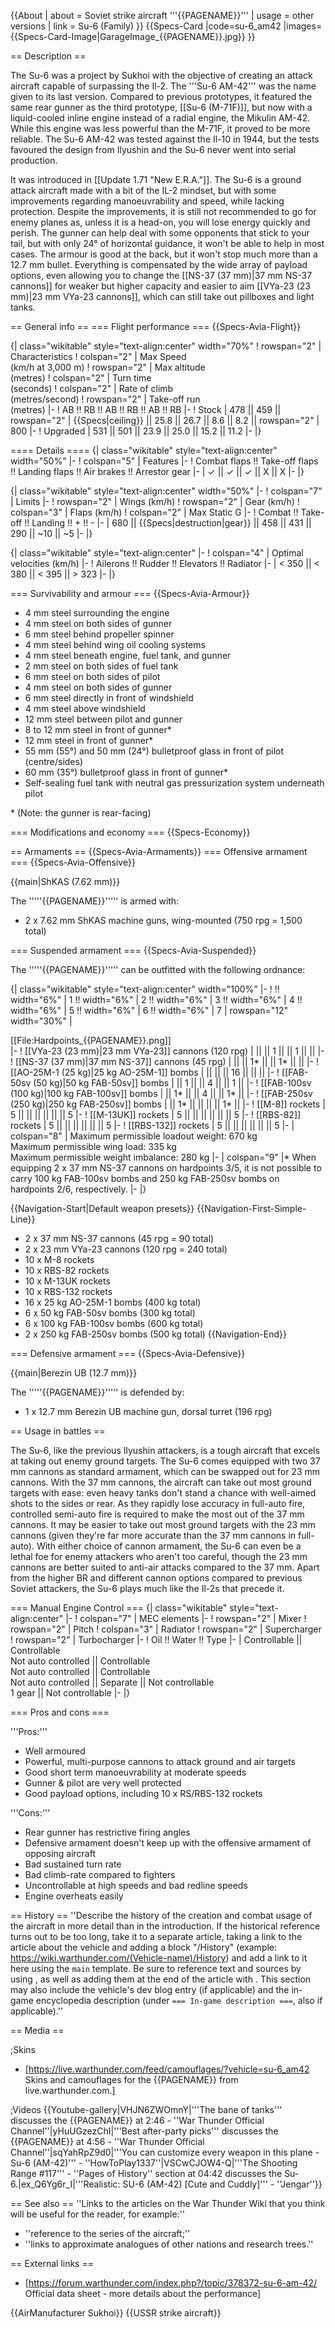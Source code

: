 {{About
| about = Soviet strike aircraft '''{{PAGENAME}}'''
| usage = other versions
| link = Su-6 (Family)
}}
{{Specs-Card
|code=su-6_am42
|images={{Specs-Card-Image|GarageImage_{{PAGENAME}}.jpg}}
}}

== Description ==
<!-- ''In the description, the first part should be about the history of and the creation and combat usage of the aircraft, as well as its key features. In the second part, tell the reader about the aircraft in the game. Insert a screenshot of the vehicle, so that if the novice player does not remember the vehicle by name, he will immediately understand what kind of vehicle the article is talking about.'' -->
The Su-6 was a project by Sukhoi with the objective of creating an attack aircraft capable of surpassing the Il-2. The '''Su-6 AM-42''' was the name given to its last version. Compared to previous prototypes, it featured the same rear gunner as the third prototype, [[Su-6 (M-71F)]], but now with a liquid-cooled inline engine instead of a radial engine, the Mikulin AM-42. While this engine was less powerful than the M-71F, it proved to be more reliable. The Su-6 AM-42 was tested against the Il-10 in 1944, but the tests favoured the design from Ilyushin and the Su-6 never went into serial production.

It was introduced in [[Update 1.71 "New E.R.A."]]. The Su-6 is a ground attack aircraft made with a bit of the IL-2 mindset, but with some improvements regarding manoeuvrability and speed, while lacking protection. Despite the improvements, it is still not recommended to go for enemy planes as, unless it is a head-on, you will lose energy quickly and perish. The gunner can help deal with some opponents that stick to your tail, but with only 24° of horizontal guidance, it won't be able to help in most cases. The armour is good at the back, but it won't stop much more than a 12.7 mm bullet. Everything is compensated by the wide array of payload options, even allowing you to change the [[NS-37 (37 mm)|37 mm NS-37 cannons]] for weaker but higher capacity and easier to aim [[VYa-23 (23 mm)|23 mm VYa-23 cannons]], which can still take out pillboxes and light tanks.

== General info ==
=== Flight performance ===
{{Specs-Avia-Flight}}
<!-- ''Describe how the aircraft behaves in the air. Speed, manoeuvrability, acceleration and allowable loads - these are the most important characteristics of the vehicle.'' -->

{| class="wikitable" style="text-align:center" width="70%"
! rowspan="2" | Characteristics
! colspan="2" | Max Speed<br>(km/h at 3,000 m)
! rowspan="2" | Max altitude<br>(metres)
! colspan="2" | Turn time<br>(seconds)
! colspan="2" | Rate of climb<br>(metres/second)
! rowspan="2" | Take-off run<br>(metres)
|-
! AB !! RB !! AB !! RB !! AB !! RB
|-
! Stock
| 478 || 459 || rowspan="2" | {{Specs|ceiling}} || 25.8 || 26.7 || 8.6 || 8.2 || rowspan="2" | 800
|-
! Upgraded
| 531 || 501 || 23.9 || 25.0 || 15.2 || 11.2
|-
|}

==== Details ====
{| class="wikitable" style="text-align:center" width="50%"
|-
! colspan="5" | Features
|-
! Combat flaps !! Take-off flaps !! Landing flaps !! Air brakes !! Arrestor gear
|-
| ✓ || ✓ || ✓ || X || X     <!-- ✓ -->
|-
|}

{| class="wikitable" style="text-align:center" width="50%"
|-
! colspan="7" | Limits
|-
! rowspan="2" | Wings (km/h)
! rowspan="2" | Gear (km/h)
! colspan="3" | Flaps (km/h)
! colspan="2" | Max Static G
|-
! Combat !! Take-off !! Landing !! + !! -
|-
| 680 <!-- {{Specs|destruction|body}} --> || {{Specs|destruction|gear}} || 458 || 431 || 290 || ~10 || ~5
|-
|}

{| class="wikitable" style="text-align:center"
|-
! colspan="4" | Optimal velocities (km/h)
|-
! Ailerons !! Rudder !! Elevators !! Radiator
|-
| < 350 || < 380 || < 395 || > 323
|-
|}

=== Survivability and armour ===
{{Specs-Avia-Armour}}
<!-- ''Examine the survivability of the aircraft. Note how vulnerable the structure is and how secure the pilot is, whether the fuel tanks are armoured, etc. Describe the armour, if there is any, and also mention the vulnerability of other critical aircraft systems.'' -->

* 4 mm steel surrounding the engine
* 4 mm steel on both sides of gunner
* 6 mm steel behind propeller spinner
* 4 mm steel behind wing oil cooling systems
* 4 mm steel beneath engine, fuel tank, and gunner
* 2 mm steel on both sides of fuel tank
* 6 mm steel on both sides of pilot
* 4 mm steel on both sides of gunner
* 6 mm steel directly in front of windshield
* 4 mm steel above windshield
* 12 mm steel between pilot and gunner
* 8 to 12 mm steel in front of gunner<nowiki>*</nowiki>
* 12 mm steel in front of gunner<nowiki>*</nowiki>
* 55 mm (55°) and 50 mm (24°) bulletproof glass in front of pilot (centre/sides)
* 60 mm (35°) bulletproof glass in front of gunner<nowiki>*</nowiki>
* Self-sealing fuel tank with neutral gas pressurization system underneath pilot

<nowiki>*</nowiki> (Note: the gunner is rear-facing)

=== Modifications and economy ===
{{Specs-Economy}}

== Armaments ==
{{Specs-Avia-Armaments}}
=== Offensive armament ===
{{Specs-Avia-Offensive}}
<!-- ''Describe the offensive armament of the aircraft, if any. Describe how effective the cannons and machine guns are in a battle, and also what belts or drums are better to use. If there is no offensive weaponry, delete this subsection.'' -->
{{main|ShKAS (7.62 mm)}}

The '''''{{PAGENAME}}''''' is armed with:

* 2 x 7.62 mm ShKAS machine guns, wing-mounted (750 rpg = 1,500 total)

=== Suspended armament ===
{{Specs-Avia-Suspended}}
<!-- ''Describe the aircraft's suspended armament: additional cannons under the wings, bombs, rockets and torpedoes. This section is especially important for bombers and attackers. If there is no suspended weaponry remove this subsection.'' -->

The '''''{{PAGENAME}}''''' can be outfitted with the following ordnance:

{| class="wikitable" style="text-align:center" width="100%"
|-
! !! width="6%" | 1 !! width="6%" | 2 !! width="6%" | 3 !! width="6%" | 4 !! width="6%" | 5 !! width="6%" | 6 !! width="6%" | 7
| rowspan="12" width="30%" | <div class="ttx-image">[[File:Hardpoints_{{PAGENAME}}.png]]</div>
|-
! [[VYa-23 (23 mm)|23 mm VYa-23]] cannons (120 rpg)
| || || 1 || || 1 || ||
|-
! [[NS-37 (37 mm)|37 mm NS-37]] cannons (45 rpg)
| || || 1* || || 1* || ||
|-
! [[AO-25M-1 (25 kg)|25 kg AO-25M-1]] bombs
| || || || 16 || || ||
|-
! [[FAB-50sv (50 kg)|50 kg FAB-50sv]] bombs
| || 1 || || 4 || || 1 ||
|-
! [[FAB-100sv (100 kg)|100 kg FAB-100sv]] bombs
| || 1* || || 4 || || 1* ||
|-
! [[FAB-250sv (250 kg)|250 kg FAB-250sv]] bombs
| || 1* || || || || 1* ||
|-
! [[M-8]] rockets
| 5 || || || || || || 5
|-
! [[M-13UK]] rockets
| 5 || || || || || || 5
|-
! [[RBS-82]] rockets
| 5 || || || || || || 5
|-
! [[RBS-132]] rockets
| 5 || || || || || || 5
|-
| colspan="8" | Maximum permissible loadout weight: 670 kg<br>Maximum permissible wing load: 335 kg<br>Maximum permissible weight imbalance: 280 kg
|-
| colspan="9" |* When equipping 2 x 37 mm NS-37 cannons on hardpoints 3/5, it is not possible to carry 100 kg FAB-100sv bombs and 250 kg FAB-250sv bombs on hardpoints 2/6, respectively.
|-
|}

{{Navigation-Start|Default weapon presets}}
{{Navigation-First-Simple-Line}}
* 2 x 37 mm NS-37 cannons (45 rpg = 90 total)
* 2 x 23 mm VYa-23 cannons (120 rpg = 240 total)
* 10 x M-8 rockets
* 10 x RBS-82 rockets
* 10 x M-13UK rockets
* 10 x RBS-132 rockets
* 16 x 25 kg AO-25M-1 bombs (400 kg total)
* 6 x 50 kg FAB-50sv bombs (300 kg total)
* 6 x 100 kg FAB-100sv bombs (600 kg total)
* 2 x 250 kg FAB-250sv bombs (500 kg total)
{{Navigation-End}}

=== Defensive armament ===
{{Specs-Avia-Defensive}}
<!-- ''Defensive armament with turret machine guns or cannons, crewed by gunners. Examine the number of gunners and what belts or drums are better to use. If defensive weaponry is not available, remove this subsection.'' -->
{{main|Berezin UB (12.7 mm)}}

The '''''{{PAGENAME}}''''' is defended by:

* 1 x 12.7 mm Berezin UB machine gun, dorsal turret (196 rpg)

== Usage in battles ==
<!-- ''Describe the tactics of playing in the aircraft, the features of using aircraft in a team and advice on tactics. Refrain from creating a "guide" - do not impose a single point of view, but instead, give the reader food for thought. Examine the most dangerous enemies and give recommendations on fighting them. If necessary, note the specifics of the game in different modes (AB, RB, SB).'' -->

The Su-6, like the previous Ilyushin attackers, is a tough aircraft that excels at taking out enemy ground targets. The Su-6 comes equipped with two 37 mm cannons as standard armament, which can be swapped out for 23 mm cannons. With the 37 mm cannons, the aircraft can take out most ground targets with ease: even heavy tanks don't stand a chance with well-aimed shots to the sides or rear.  As they rapidly lose accuracy in full-auto fire, controlled semi-auto fire is required to make the most out of the 37 mm cannons. It may be easier to take out most ground targets with the 23 mm cannons (given they're far more accurate than the 37 mm cannons in full-auto). With either choice of cannon armament, the Su-6 can even be a lethal foe for enemy attackers who aren't too careful, though the 23 mm cannons are better suited to anti-air attacks compared to the 37 mm. Apart from the higher BR and different cannon options compared to previous Soviet attackers, the Su-6 plays much like the Il-2s that precede it.

=== Manual Engine Control ===
{| class="wikitable" style="text-align:center"
|-
! colspan="7" | MEC elements
|-
! rowspan="2" | Mixer
! rowspan="2" | Pitch
! colspan="3" | Radiator
! rowspan="2" | Supercharger
! rowspan="2" | Turbocharger
|-
! Oil !! Water !! Type
|-
| Controllable || Controllable<br>Not auto controlled || Controllable<br>Not auto controlled || Controllable<br>Not auto controlled || Separate || Not controllable<br>1 gear || Not controllable
|-
|}

=== Pros and cons ===
<!-- ''Summarise and briefly evaluate the vehicle in terms of its characteristics and combat effectiveness. Mark its pros and cons in the bulleted list. Try not to use more than 6 points for each of the characteristics. Avoid using categorical definitions such as "bad", "good" and the like - use substitutions with softer forms such as "inadequate" and "effective".'' -->

'''Pros:'''

* Well armoured
* Powerful, multi-purpose cannons to attack ground and air targets
* Good short term manoeuvrability at moderate speeds
* Gunner & pilot are very well protected
* Good payload options, including 10 x RS/RBS-132 rockets

'''Cons:'''

* Rear gunner has restrictive firing angles
* Defensive armament doesn't keep up with the offensive armament of opposing aircraft
* Bad sustained turn rate
* Bad climb-rate compared to fighters
* Uncontrollable at high speeds and bad redline speeds
* Engine overheats easily

== History ==
''Describe the history of the creation and combat usage of the aircraft in more detail than in the introduction. If the historical reference turns out to be too long, take it to a separate article, taking a link to the article about the vehicle and adding a block "/History" (example: <nowiki>https://wiki.warthunder.com/(Vehicle-name)/History</nowiki>) and add a link to it here using the <code>main</code> template. Be sure to reference text and sources by using <code><nowiki><ref></ref></nowiki></code>, as well as adding them at the end of the article with <code><nowiki><references /></nowiki></code>. This section may also include the vehicle's dev blog entry (if applicable) and the in-game encyclopedia description (under <code><nowiki>=== In-game description ===</nowiki></code>, also if applicable).''

== Media ==
<!-- ''Excellent additions to the article would be video guides, screenshots from the game, and photos.'' -->

;Skins

* [https://live.warthunder.com/feed/camouflages/?vehicle=su-6_am42 Skins and camouflages for the {{PAGENAME}} from live.warthunder.com.]

;Videos
{{Youtube-gallery|VHJN6ZWOmnY|'''The bane of tanks''' discusses the {{PAGENAME}} at 2:46 - ''War Thunder Official Channel''|yHuUGzezChI|'''Best after-party picks''' discusses the {{PAGENAME}} at 4:56 - ''War Thunder Official Channel''|sqYahRpZ9d0|'''You can customize every weapon in this plane - Su-6 (AM-42)''' - ''HowToPlay1337''|VSCwCJOW4-Q|'''The Shooting Range #117''' - ''Pages of History'' section at 04:42 discusses the Su-6.|ex_Q6Yg6r_I|'''Realistic: SU-6 (AM-42) [Cute and Cuddly]''' - ''Jengar''}}

== See also ==
''Links to the articles on the War Thunder Wiki that you think will be useful for the reader, for example:''

* ''reference to the series of the aircraft;''
* ''links to approximate analogues of other nations and research trees.''

== External links ==
<!-- ''Paste links to sources and external resources, such as:''
* ''topic on the official game forum;''
* ''other literature.'' -->

* [https://forum.warthunder.com/index.php?/topic/378372-su-6-am-42/ Official data sheet - more details about the performance]

{{AirManufacturer Sukhoi}}
{{USSR strike aircraft}}